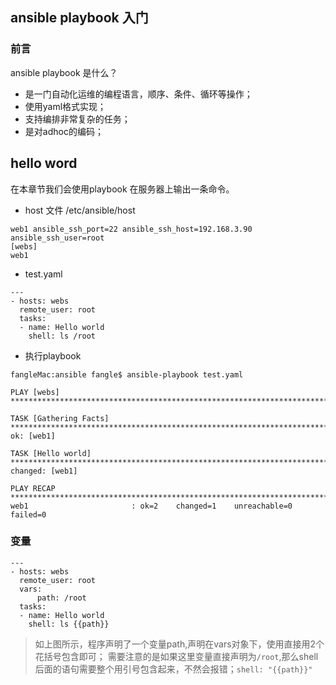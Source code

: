 ## ansible playbook 入门

### 前言

ansible playbook 是什么？
* 是一门自动化运维的编程语言，顺序、条件、循环等操作；
* 使用yaml格式实现；
* 支持编排非常复杂的任务；
* 是对adhoc的编码；

## hello word

在本章节我们会使用playbook 在服务器上输出一条命令。

* host 文件 /etc/ansible/host

```
web1 ansible_ssh_port=22 ansible_ssh_host=192.168.3.90 ansible_ssh_user=root
[webs]
web1
```

* test.yaml

```
---
- hosts: webs
  remote_user: root
  tasks: 
  - name: Hello world 
    shell: ls /root
```

* 执行playbook 

```
fangleMac:ansible fangle$ ansible-playbook test.yaml 

PLAY [webs] ***************************************************************************************************************************

TASK [Gathering Facts] ****************************************************************************************************************
ok: [web1]

TASK [Hello world] ********************************************************************************************************************
changed: [web1]

PLAY RECAP ****************************************************************************************************************************
web1                       : ok=2    changed=1    unreachable=0    failed=0  
```



### 变量

```
---
- hosts: webs
  remote_user: root
  vars:
      path: /root
  tasks: 
  - name: Hello world 
    shell: ls {{path}}
```

> 如上图所示，程序声明了一个变量path,声明在vars对象下，使用直接用2个花括号包含即可；
> 需要注意的是如果这里变量直接声明为``/root``,那么shell后面的语句需要整个用引号包含起来，不然会报错；``shell: "{{path}}"``
